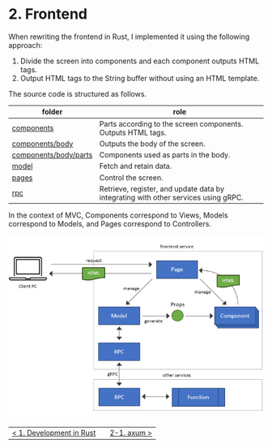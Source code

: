 # 2. Frontend

When rewriting the frontend in Rust, I implemented it using the following approach:

1. Divide the screen into components and each component outputs HTML tags.
2. Output HTML tags to the String buffer without using an HTML template.

The source code is structured as follows.

| folder                                                            | role                                                                               |
| ----------------------------------------------------------------- | ---------------------------------------------------------------------------------- |
| [components](/src/frontend/src/components/)                       | Parts according to the screen components. Outputs HTML tags.                       |
| [components/body](/src/frontend/src/components/body/)             | Outputs the body of the screen.                                                    |
| [components/body/parts](/src/frontend/src/components/body/parts/) | Components used as parts in the body.                                              |
| [model](/src/frontend/src/model/)                                 | Fetch and retain data.                                                             |
| [pages](/src/frontend/src/pages/)                                 | Control the screen.                                                                |
| [rpc](/src/frontend/src/rpc/)                                     | Retrieve, register, and update data by integrating with other services using gRPC. |

In the context of MVC, Components correspond to Views, Models correspond to Models, and Pages correspond to Controllers.

![diagram](/docs/rust/img/diagram1.png)

<table style="width: 90%; margin-top: 20px;">
<tr>
<td style="text-align: left"><a href="../1.development/1-0.development.md">&lt;&nbsp;1. Development in Rust</a></td>
<td></td>
<td style="text-align: right"><a href="./2-1.axum.md">2-1. axum&nbsp;&gt;</a></td>
</tr>
</table>
